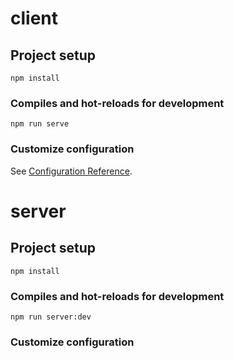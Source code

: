 # client

## Project setup
```
npm install
```

### Compiles and hot-reloads for development
```
npm run serve
```

### Customize configuration
See [Configuration Reference](https://cli.vuejs.org/config/).

# server

## Project setup
```
npm install
```

### Compiles and hot-reloads for development
```
npm run server:dev
```

### Customize configuration
